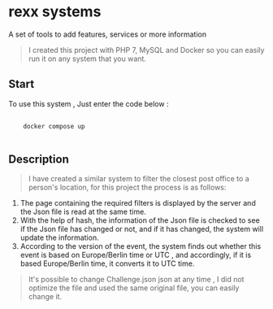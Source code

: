 # rexx systems

A set of tools to add features, services or more information

> I created this project with PHP 7,  MySQL and Docker so you can easily run it on any system that you want.

## Start

To use this system , Just enter the code below :

```sh
	
	docker compose up
	
```

## Description

> I have created a similar system to filter the closest post office to a person's location, for this project the process is as follows:
1. The page containing the required filters is displayed by the server and the Json file is read at the same time.
2. With the help of hash, the information of the Json file is checked to see if the Json file has changed or not, and if it has changed, the system will update the information.
3. According to the version of the event, the system finds out whether this event is based on Europe/Berlin time or UTC , and accordingly, if it is based Europe/Berlin time, it converts it to UTC time.

> It's possible to change Challenge.json json at any time , I did not optimize the file and used the same original file, you can easily change it.